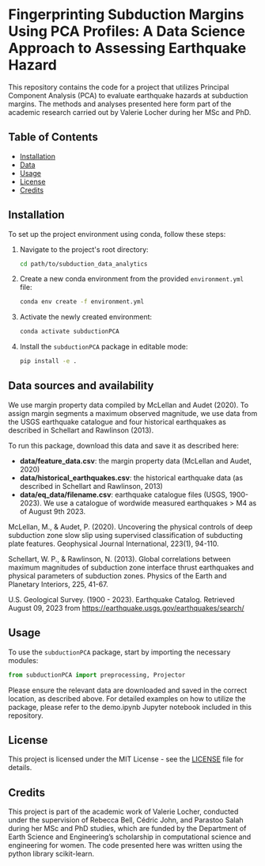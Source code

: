 <!-- #region -->
# Fingerprinting Subduction Margins Using PCA Profiles: A Data Science Approach to Assessing Earthquake Hazard

This repository contains the code for a project that utilizes Principal Component Analysis (PCA) to evaluate earthquake hazards at subduction margins. The methods and analyses presented here form part of the academic research carried out by Valerie Locher during her MSc and PhD.

## Table of Contents
- [Installation](#installation)
- [Data](#data)
- [Usage](#usage)
- [License](#license)
- [Credits](#credits)

## Installation

To set up the project environment using conda, follow these steps:

1. Navigate to the project's root directory:

    ```bash
    cd path/to/subduction_data_analytics
    ```

2. Create a new conda environment from the provided `environment.yml` file:

    ```bash
    conda env create -f environment.yml
    ```

3. Activate the newly created environment:

    ```bash
    conda activate subductionPCA
    ```

4. Install the `subductionPCA` package in editable mode:

    ```bash
    pip install -e .
    ```

## Data sources and availability

We use margin property data compiled by McLellan and Audet (2020). To assign margin segments a maximum observed magnitude, we use data from the USGS earthquake catalogue and four historical earthquakes as described in Schellart and Rawlinson (2013). 

To run this package, download this data and save it as described here:
- **data/feature_data.csv**: the margin property data (McLellan and Audet, 2020)
- **data/historical_earthquakes.csv**: the historical earthquake data (as described in Schellart and Rawlinson, 2013)
- **data/eq_data/filename.csv**: earthquake catalogue files (USGS, 1900-2023). We use a catalogue of wordwide measured earthquakes > M4 as of August 9th 2023. 

McLellan, M., & Audet, P. (2020). Uncovering the physical controls of deep subduction zone slow slip using supervised classification of subducting plate features. Geophysical Journal International, 223(1), 94-110. 

Schellart, W. P., & Rawlinson, N. (2013). Global correlations between maximum magnitudes of subduction zone interface thrust earthquakes and physical parameters of subduction zones. Physics of the Earth and Planetary Interiors, 225, 41-67. 

U.S. Geological Survey. (1900 - 2023). Earthquake Catalog. Retrieved August 09, 2023 from https://earthquake.usgs.gov/earthquakes/search/


## Usage

To use the `subductionPCA` package, start by importing the necessary modules:
<!-- #endregion -->

```python
from subductionPCA import preprocessing, Projector
```
Please ensure the relevant data are downloaded and saved in the correct location, as described above. For detailed examples on how to utilize the package, please refer to the demo.ipynb Jupyter notebook included in this repository.

## License
This project is licensed under the MIT License - see the [LICENSE](LICENSE) file for details.

## Credits
This project is part of the academic work of Valerie Locher, conducted under the supervision of Rebecca Bell, Cédric John, and Parastoo Salah during her MSc and PhD studies, which are funded by the Department of Earth Science and Engineering’s scholarship in computational science and engineering for women. The code presented here was written using the python library scikit-learn. 


```python

```
